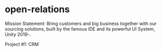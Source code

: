 # open-relations

Mission Statement: 
Bring customers and big business together with our sourcing solutions, built by the famous IDE and its powerful UI System, Unity 2019-.

Project #1: CRM


